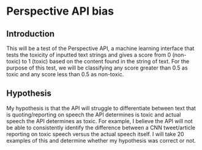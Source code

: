 # Perspective API bias

## Introduction
This will be a test of the Perspective API, a machine learning interface that tests the toxicity of inputted text strings and gives a score from 0 (non-toxic) to 1 (toxic) based on the content found in the string of text. For the purpose of this test, we will be classifying any score greater than 0.5 as toxic and any score less than 0.5 as non-toxic.

## Hypothesis
My hypothesis is that the API will struggle to differentiate between text that is quoting/reporting on speech the API determines is toxic and actual speech the API determines as toxic. For example, I believe the API will not be able to consistently identify the difference between a CNN tweet/article reporting on toxic speech versus the actual speech itself. I will take 20 examples of this and determine whether my hypothesis was correct or not.
